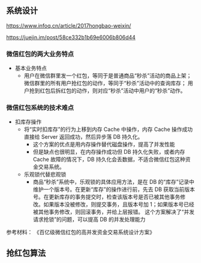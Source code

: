 

## 系统设计
https://www.infoq.cn/article/2017hongbao-weixin/

https://juejin.im/post/58ce332b1b69e6006b806d44




### 微信红包的两大业务特点
* 基本业务特点
    - 用户在微信群里发一个红包，等同于是普通商品“秒杀”活动的商品上架；微信群里的所有用户抢红包的动作，等同于“秒杀”活动中的查询库存；
      用户抢到红包后拆红包的动作，则对应“秒杀”活动中用户的“秒杀”动作。


### 微信红包系统的技术难点    
* 扣库存操作
    - 将“实时扣库存”的行为上移到内存 Cache 中操作，内存 Cache 操作成功直接给 Server 返回成功，然后异步落 DB 持久化。
        - 这个方案的优点是用内存操作替代磁盘操作，提高了并发性能
        - 但是缺点也很明显，在内存操作成功但 DB 持久化失败，或者内存 Cache 故障的情况下，DB 持久化会丢数据，不适合微信红包这种资金交易系统。
    - 乐观锁代替悲观锁
        - 商品“秒杀”系统中，乐观锁的具体应用方法，是在 DB 的“库存”记录中维护一个版本号。在更新“库存”的操作进行前，先去 DB 获取当前版本号。在更新库存的事务提交时，检查该版本号是否已被其他事务修改。如果版本没被修改，则提交事务，且版本号加 1；如果版本号已经被其他事务修改，则回滚事务，并给上层报错。
          这个方案解决了“并发请求抢锁”的问题，可以提高 DB 的并发处理能力


参考材料： 《百亿级微信红包的高并发资金交易系统设计方案》












## 抢红包算法









